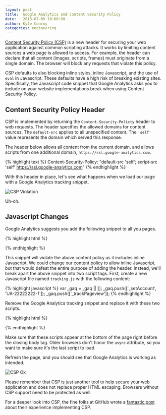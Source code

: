 ```yaml
---
layout: post
title:  Google Analytics and Content Security Policy
date:   2013-07-09 10:00:00
author: Kyle Conroy
categories: engineering
---
```


[Content Security Policy (CSP)][csp] is a new header for securing your web
application against common scripting attacks. It works by limiting content
sources a web page is allowed to access. For example, the header can declare
that all content (images, scripts, frames) must originate from a single domain.
The browser will block any requests that violate this policy.

CSP defaults to also blocking inline styles, inline Javascript, and the use of
`eval` in Javascript. These defaults have a high risk of breaking existing
sites. Specifically, the Javascript code snippet that Google Analytics asks you
to include on your website implementations break when using Content Security
Policy.

## Content Security Policy Header

CSP is implemented by returning the `Content-Security-Policty` header to web
requests. The header specifies the allowed domains for content sources. The
`default-src` applies to all unspecified content. The `'self'` value represents
the domain which served this response.

The header below allows all content from the current domain, and allows scripts
from one additional domain, `https://ssl.google-analytics.com`.

{% highlight text %}
Content-Security-Policy: "default-src 'self'; script-src 'self' https://ssl.google-analytics.com"
{% endhighlight %}

With this header in place, let's see what happens when we load our page with a
Google Analytics tracking snippet.

<img style="max-width:514px" src="/static/img/csp-violation.png" alt="CSP Violation" />

Uh-oh.

## Javascript Changes

Google Analytics suggests you add the following snippet to all you pages.

{% highlight html %}
<script type="text/javascript">
  var _gaq = _gaq || [];
  _gaq.push(['_setAccount', 'UA-22222222-1']);
  _gaq.push(['_trackPageview']);

  (function() {
    var ga = document.createElement('script'); ga.type = 'text/javascript'; ga.async = true;
    ga.src = ('https:' == document.location.protocol ? 'https://ssl' : 'http://www') + '.google-analytics.com/ga.js';
    var s = document.getElementsByTagName('script')[0]; s.parentNode.insertBefore(ga, s);
  })();
</script>
{% endhighlight %}

This snippet will violate the above content policy as it includes inline
Javascript. We could change our content policy to allow inline Javascript, but
that would defeat the entire purpose of adding the header.  Instead, we'll
break apart the above snippet into two script tags. First, create a new
Javascript file named `tracking.js` with the following content:

{% highlight javascript %}
var _gaq = _gaq || [];
_gaq.push(['_setAccount', 'UA-22222222-1']);
_gaq.push(['_trackPageview']);
{% endhighlight %}

Remove the Google Analytics tracking snippet and replace it with these two scripts.

{% highlight html %}
<script type="text/javascript" src="/js/tracking.js"></script>
<script src="https://ssl.google-analytics.com/ga.js" async="true"></script>
{% endhighlight %}

Make sure that these scripts appear at the bottom of the page right before the
closing body tag. Older browsers don't honor the `async` attribute, so you want
to make sure it's the last script to load.

Refresh the page, and you should see that Google Analytics is working as intended.

<img style="max-width:571px"  src="/static/img/csp-ok.png" alt="CSP Ok" />

Please remember that CSP is just another tool to help secure your web
application and does not replace proper HTML escaping. Browsers without CSP
support need to be protected as well.

For a deeper look into CSP, the fine folks at GitHub wrote a [fantastic
post][github] about their experience implementing CSP.


[csp]: http://www.w3.org/TR/CSP/
[github]: https://github.com/blog/1477-content-security-policy
